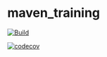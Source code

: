 # maven_training
[![Build](https://github.com/aymen600/maven_training/actions/workflows/build.yml/badge.svg)](https://github.com/aymen600/maven_training/actions/workflows/build.yml)

[![codecov](https://codecov.io/gh/aymen600/maven_training/branch/main/graph/badge.svg?token=6MY9FCMSVV)](https://codecov.io/gh/aymen600/maven_training)

